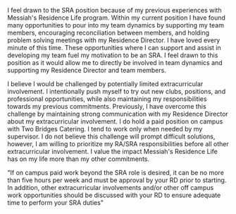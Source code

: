 I feel drawn to the SRA position because of my previous experiences with Messiah's Residence Life program. Within my current position I have found many opportunities to pour into my team dynamics by supporting my team members, encouraging reconciliation between members, and holding problem solving meetings with my Residence Director. I have loved every minute of this time. These opportunities where I can support and assist in developing my team fuel my motivation to be an SRA. I feel drawn to this position as it would allow me to directly be involved in team dynamics and supporting my Residence Director and team members.



I believe I would be challenged by potentially limited extracurricular involvement. I intentionally push myself to try out new clubs, positions, and professional opportunities, while also maintaining my responsibilities towards my previous commitments. Previously, I have overcome this challenge by maintaining strong communication with my Residence Director about my extracurricular involvement. I do hold a paid position on campus with Two Bridges Catering. I tend to work only when needed by my supervisor. I do not believe this challenge will prompt difficult solutions, however, I am willing to prioritize my RA/SRA responsibilities before all other extracurricular involvement. I value the impact Messiah's Residence Life has on my life more than my other commitments.

"If on campus paid work beyond the SRA role is desired, it can be no more than five hours per week and must be approval by your RD prior to starting. In addition, other extracurricular involvements and/or other off campus work opportunities should be discussed with your RD to ensure adequate time to perform your SRA duties"
